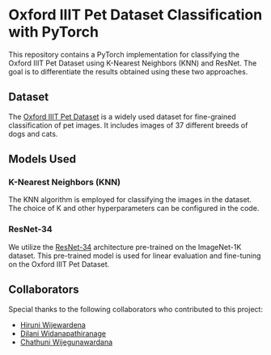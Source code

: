 # Oxford IIIT Pet Dataset Classification with PyTorch

This repository contains a PyTorch implementation for classifying the Oxford IIIT Pet Dataset using K-Nearest Neighbors (KNN) and ResNet. The goal is to differentiate the results obtained using these two approaches.

## Dataset

The [Oxford IIIT Pet Dataset](https://www.robots.ox.ac.uk/~vgg/data/pets/) is a widely used dataset for fine-grained classification of pet images. It includes images of 37 different breeds of dogs and cats.

## Models Used

### K-Nearest Neighbors (KNN)

The KNN algorithm is employed for classifying the images in the dataset. The choice of K and other hyperparameters can be configured in the code.

### ResNet-34

We utilize the [ResNet-34](https://pytorch.org/vision/main/models/generated/torchvision.models.resnet34.html#torchvision.models.resnet34) architecture pre-trained on the ImageNet-1K dataset. This pre-trained model is used for linear evaluation and fine-tuning on the Oxford IIIT Pet Dataset.

## Collaborators

Special thanks to the following collaborators who contributed to this project:

- [Hiruni Wijewardena](https://github.com/Hiruni-Wijewardena)
- [Dilani Widanapathiranage](https://github.com/DNWidanapathiranage)
- [Chathuni Wijegunawardana](https://github.com/chathuni1999)

